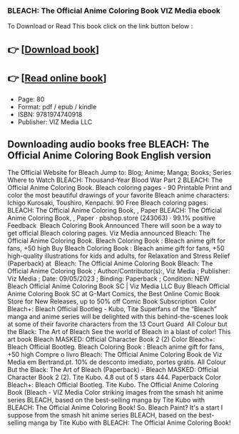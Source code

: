 ### BLEACH: The Official Anime Coloring Book VIZ Media ebook

To Download or Read This book click on the link button below :

## 👉  [**[Download book](http://ebooksharez.info/download.php?group=book&from=github.com&id=681288&lnk=1064 "Download book")**]

## 👉  [**[Read online book](http://ebooksharez.info/download.php?group=book&from=github.com&id=681288&lnk=1064 "Read online book")**]


* Page: 80
* Format: pdf / epub / kindle
* ISBN: 9781974740918
* Publisher: VIZ Media LLC



## Downloading audio books free BLEACH: The Official Anime Coloring Book English version



 The Official Website for Bleach Jump to: Blog; Anime; Manga; Books; Series Where to Watch BLEACH: Thousand-Year Blood War Part 2 BLEACH: The Official Anime Coloring Book.
 Bleach coloring pages - 90 Printable Print and color the most beautiful drawings of your favorite Bleach anime characters: Ichigo Kurosaki, Toushiro, Kenpachi. 90 Free Bleach coloring pages.
 BLEACH: The Official Anime Coloring Book, , Paper BLEACH: The Official Anime Coloring Book, , Paper · pbshop.store (243063) · 99.1% positive Feedback 
 Bleach Coloring Book Announced There will soon be a way to get official Bleach coloring pages. Viz Media announced Bleach: The Official Anime Coloring Book.
 Bleach Coloring Book : Bleach anime gift for fans, +50 high Buy Bleach Coloring Book : Bleach anime gift for fans, +50 high-quality illustrations for kids and adults, for Relaxation and Stress Relief (Paperback) at 
 Bleach: The Official Anime Coloring Book Bleach: The Official Anime Coloring Book ; Author/Contributor(s):, Viz Media ; Publisher: Viz Media ; Date: 09/05/2023 ; Binding: Paperback ; Condition: NEW 
 Bleach Official Anime Coloring Book SC | Viz Media LLC Buy Bleach Official Anime Coloring Book SC at G-Mart Comics, the Best Online Comic Book Store for New Releases, up to 50% off Comic Book Subscription 
 Color Bleach+: Bleach Official Bootleg - Kubo, Tite Superfans of the “Bleach” manga and anime series will be delighted with this behind-the-scenes look at some of their favorite characters from the 13 Court Guard 
 All Colour but the Black: The Art of Bleach See the world of Bleach in a blast of color! This art book Bleach MASKED: Official Character Book 2 (2) Color Bleach+: Bleach Official Bootleg.
 Bleach Coloring Book : Bleach anime gift for fans, +50 high Compre o livro Bleach: The Official Anime Coloring Book de Viz Media em Bertrand.pt. 10% de desconto imediato, portes grátis.
 All Colour But the Black: The Art of Bleach (Paperback) - Bleach MASKED: Official Character Book 2 (2). Tite Kubo. 4.8 out of 5 stars 444. Paperback Color Bleach+: Bleach Official Bootleg. Tite Kubo.
 The Official Anime Coloring Book (Bleach - VIZ Media Color striking images from the smash hit anime series BLEACH, based on the best-selling manga by Tite Kubo with BLEACH: The Official Anime Coloring Book!
 So. Bleach Paint? It&#039;s a start I suppose from the smash hit anime series BLEACH, based on the best-selling manga by Tite Kubo with BLEACH: The Official Anime Coloring Book!





